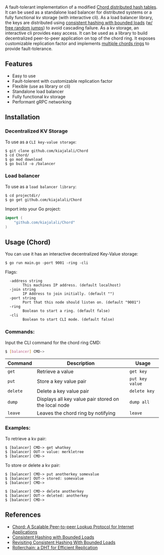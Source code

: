 A fault-tolerant implementation of a modified <a href="https://pdos.csail.mit.edu/papers/ton:chord/paper-ton.pdf">Chord distributed hash tables</a>. It can be used as a standalone load balancer for distributed systems or a fully functional kv storage (with interactive cli). As a load balancer library, the keys are distributed using <a href="https://ai.googleblog.com/2017/04/consistent-hashing-with-bounded-loads.html">consistent hashing with bounded loads</a> (<a href="https://arxiv.org/pdf/1908.08762.pdf">w/ free random jumps</a>) to avoid cascading failure. As a kv storage, an interactive cli provides easy access. It can be used as a library to build decentralized peer-to-peer application on top of the chord ring. It exposes customizable replication factor and implements <a href="https://www.gsd.inesc-id.pt/~jgpaiva/pubs/nca13.pdf">multiple chords rings</a> to provide fault-tolerance.

## Features

- Easy to use
- Fault-tolerent with customizable replication factor
- Flexible (use as library or cli)
- Standalone load balancer
- Fully functional kv storage
- Performant gRPC networking

## Installation

### Decentralized KV Storage

To use as a `CLI key-value storage`:

```shell
$ git clone github.com/kiajalali/Chord
$ cd Chord/
$ go mod download
$ go build -o /balancer
```

### Load balancer

To use as a `load balancer library`:

```shell
$ cd projectdir/
$ go get github.com/kiajalali/Chord
```

Import into your Go project:

```go
import (
  	"github.com/kiajalali/Chord"
)
```



## Usage (Chord)

You can use it has an interactive decentralized Key-Value storage:

```shell
$ go run main.go -port 9001 -ring -cli
```
Flags: 

```shell
  -address string
        This machines IP address. (default localhost)
  -join string
        IP Address to join initially. (default "")
  -port string
        Port that this node should listen on. (default "9001")
  -ring
        Boolean to start a ring. (default false)
  -cli
        Boolean to start CLI mode. (default false)
```
### Commands:

Input the CLI command for the chord ring CMD:

```bash
$ [balancer] CMD-> 
```

| Command | Description  | Usage  | 
| ------ | -------- | ---------------- | 
| `get`   | Retrieve a value | `get key` |
| `put`   | Store a key value pair | `put key value` | 
| `delete` | Delete a key value pair | `delete key` | 
| `dump`  | Displays all key value pair stored on the local node| `dump all` | 
| `leave`  | Leaves the chord ring by notifying | `leave` | 

### Examples:

To retrieve a kv pair:

```shell
$ [balancer] CMD-> get whatkey
$ [balancer] OUT-> value: merkletree
$ [balancer] CMD-> 
```

To store or delete a kv pair:

```shell
$ [balancer] CMD-> put anotherkey somevalue
$ [balancer] OUT-> stored: somevalue
$ [balancer] CMD-> 

$ [balancer] CMD-> delete anotherkey
$ [balancer] OUT-> deleted: anotherkey
$ [balancer] CMD-> 
```


## References

- <a href="https://pdos.csail.mit.edu/papers/ton:chord/paper-ton.pdf">Chord: A Scalable Peer-to-peer Lookup Protocol for Internet Applications</a>
- <a href="https://ai.googleblog.com/2017/04/consistent-hashing-with-bounded-loads.html">Consistent Hashing with Bounded Loads </a>
- <a href="https://arxiv.org/pdf/1908.08762.pdf">Revisiting Consistent Hashing With Bounded Loads</a>
- <a href="https://www.gsd.inesc-id.pt/~jgpaiva/pubs/nca13.pdf">Rollerchain: a DHT for Efficient Replication</a>
